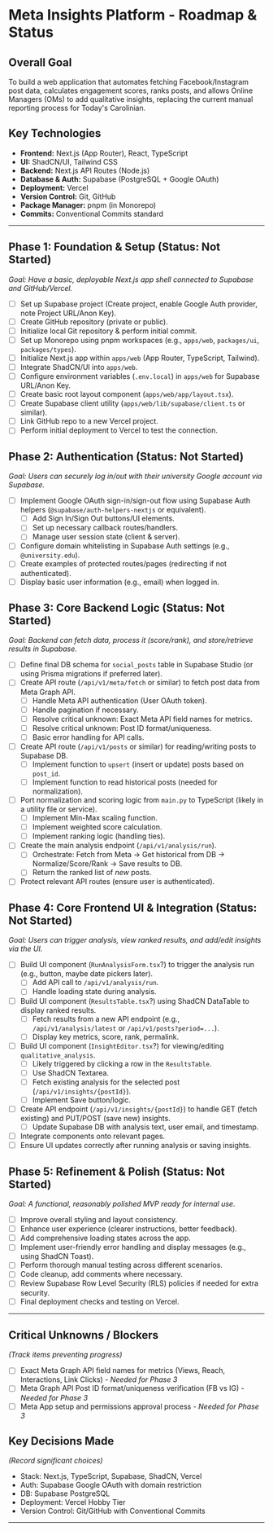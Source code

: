 # Meta Insights Platform - Roadmap & Status

## Overall Goal
To build a web application that automates fetching Facebook/Instagram post data, calculates engagement scores, ranks posts, and allows Online Managers (OMs) to add qualitative insights, replacing the current manual reporting process for Today's Carolinian.

## Key Technologies
- **Frontend:** Next.js (App Router), React, TypeScript
- **UI:** ShadCN/UI, Tailwind CSS
- **Backend:** Next.js API Routes (Node.js)
- **Database & Auth:** Supabase (PostgreSQL + Google OAuth)
- **Deployment:** Vercel
- **Version Control:** Git, GitHub
- **Package Manager:** pnpm (in Monorepo)
- **Commits:** Conventional Commits standard

---

## Phase 1: Foundation & Setup (Status: Not Started)
*Goal: Have a basic, deployable Next.js app shell connected to Supabase and GitHub/Vercel.*
- [ ] Set up Supabase project (Create project, enable Google Auth provider, note Project URL/Anon Key).
- [ ] Create GitHub repository (private or public).
- [ ] Initialize local Git repository & perform initial commit.
- [ ] Set up Monorepo using pnpm workspaces (e.g., `apps/web`, `packages/ui`, `packages/types`).
- [ ] Initialize Next.js app within `apps/web` (App Router, TypeScript, Tailwind).
- [ ] Integrate ShadCN/UI into `apps/web`.
- [ ] Configure environment variables (`.env.local`) in `apps/web` for Supabase URL/Anon Key.
- [ ] Create basic root layout component (`apps/web/app/layout.tsx`).
- [ ] Create Supabase client utility (`apps/web/lib/supabase/client.ts` or similar).
- [ ] Link GitHub repo to a new Vercel project.
- [ ] Perform initial deployment to Vercel to test the connection.

## Phase 2: Authentication (Status: Not Started)
*Goal: Users can securely log in/out with their university Google account via Supabase.*
- [ ] Implement Google OAuth sign-in/sign-out flow using Supabase Auth helpers (`@supabase/auth-helpers-nextjs` or equivalent).
    - [ ] Add Sign In/Sign Out buttons/UI elements.
    - [ ] Set up necessary callback routes/handlers.
    - [ ] Manage user session state (client & server).
- [ ] Configure domain whitelisting in Supabase Auth settings (e.g., `@university.edu`).
- [ ] Create examples of protected routes/pages (redirecting if not authenticated).
- [ ] Display basic user information (e.g., email) when logged in.

## Phase 3: Core Backend Logic (Status: Not Started)
*Goal: Backend can fetch data, process it (score/rank), and store/retrieve results in Supabase.*
- [ ] Define final DB schema for `social_posts` table in Supabase Studio (or using Prisma migrations if preferred later).
- [ ] Create API route (`/api/v1/meta/fetch` or similar) to fetch post data from Meta Graph API.
    - [ ] Handle Meta API authentication (User OAuth token).
    - [ ] Handle pagination if necessary.
    - [ ] Resolve critical unknown: Exact Meta API field names for metrics.
    - [ ] Resolve critical unknown: Post ID format/uniqueness.
    - [ ] Basic error handling for API calls.
- [ ] Create API route (`/api/v1/posts` or similar) for reading/writing posts to Supabase DB.
    - [ ] Implement function to `upsert` (insert or update) posts based on `post_id`.
    - [ ] Implement function to read historical posts (needed for normalization).
- [ ] Port normalization and scoring logic from `main.py` to TypeScript (likely in a utility file or service).
    - [ ] Implement Min-Max scaling function.
    - [ ] Implement weighted score calculation.
    - [ ] Implement ranking logic (handling ties).
- [ ] Create the main analysis endpoint (`/api/v1/analysis/run`).
    - [ ] Orchestrate: Fetch from Meta -> Get historical from DB -> Normalize/Score/Rank -> Save results to DB.
    - [ ] Return the ranked list of *new* posts.
- [ ] Protect relevant API routes (ensure user is authenticated).

## Phase 4: Core Frontend UI & Integration (Status: Not Started)
*Goal: Users can trigger analysis, view ranked results, and add/edit insights via the UI.*
- [ ] Build UI component (`RunAnalysisForm.tsx`?) to trigger the analysis run (e.g., button, maybe date pickers later).
    - [ ] Add API call to `/api/v1/analysis/run`.
    - [ ] Handle loading state during analysis.
- [ ] Build UI component (`ResultsTable.tsx`?) using ShadCN DataTable to display ranked results.
    - [ ] Fetch results from a new API endpoint (e.g., `/api/v1/analysis/latest` or `/api/v1/posts?period=...`).
    - [ ] Display key metrics, score, rank, permalink.
- [ ] Build UI component (`InsightEditor.tsx`?) for viewing/editing `qualitative_analysis`.
    - [ ] Likely triggered by clicking a row in the `ResultsTable`.
    - [ ] Use ShadCN Textarea.
    - [ ] Fetch existing analysis for the selected post (`/api/v1/insights/{postId}`).
    - [ ] Implement Save button/logic.
- [ ] Create API endpoint (`/api/v1/insights/{postId}`) to handle GET (fetch existing) and PUT/POST (save new) insights.
    - [ ] Update Supabase DB with analysis text, user email, and timestamp.
- [ ] Integrate components onto relevant pages.
- [ ] Ensure UI updates correctly after running analysis or saving insights.

## Phase 5: Refinement & Polish (Status: Not Started)
*Goal: A functional, reasonably polished MVP ready for internal use.*
- [ ] Improve overall styling and layout consistency.
- [ ] Enhance user experience (clearer instructions, better feedback).
- [ ] Add comprehensive loading states across the app.
- [ ] Implement user-friendly error handling and display messages (e.g., using ShadCN Toast).
- [ ] Perform thorough manual testing across different scenarios.
- [ ] Code cleanup, add comments where necessary.
- [ ] Review Supabase Row Level Security (RLS) policies if needed for extra security.
- [ ] Final deployment checks and testing on Vercel.

---

## Critical Unknowns / Blockers
*(Track items preventing progress)*
- [ ] Exact Meta Graph API field names for metrics (Views, Reach, Interactions, Link Clicks) - *Needed for Phase 3*
- [ ] Meta Graph API Post ID format/uniqueness verification (FB vs IG) - *Needed for Phase 3*
- [ ] Meta App setup and permissions approval process - *Needed for Phase 3*

## Key Decisions Made
*(Record significant choices)*
- Stack: Next.js, TypeScript, Supabase, ShadCN, Vercel
- Auth: Supabase Google OAuth with domain restriction
- DB: Supabase PostgreSQL
- Deployment: Vercel Hobby Tier
- Version Control: Git/GitHub with Conventional Commits

---
